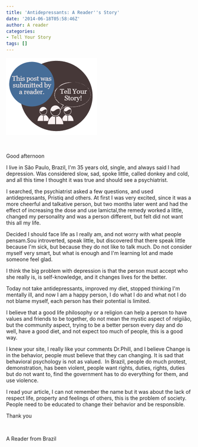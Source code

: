 ```yaml
---
title: 'Antidepressants: A Reader''s Story'
date: '2014-06-18T05:58:46Z'
author: A reader
categories:
- Tell Your Story
tags: []
---
```


<img class="alignleft size-full wp-image-1519" src="/images/tell-your-story.png" alt="This post was submitted by a reader." width="247" height="209" />

&nbsp;

Good afternoon

I live in São Paulo, Brazil, I'm 35 years old, single, and always said I had depression. Was considered slow, sad, spoke little, called donkey and cold, and all this time I thought it was true and should see a psychiatrist.

I searched, the psychiatrist asked a few questions, and used antidepressants, Pristiq and others. At first I was very excited, since it was a more cheerful and talkative person, but two months later went and had the effect of increasing the dose and use lamictal,the remedy worked a little, changed my personality and was a person different, but felt did not want this all my life.

Decided I should face life as I really am, and not worry with what people pensam.Sou introverted, speak little, but discovered that there speak little because I'm sick, but because they do not like to talk much. Do not consider myself very smart, but what is enough and I'm learning lot and made someone feel glad.

I think the big problem with depression is that the person must accept who she really is, is self-knowledge, and it changes lives for the better.

Today not take antidepressants, improved my diet, stopped thinking I'm mentally ill, and now I am a happy person, I do what I do and what not I do not blame myself, each person has their potential is limited.

I believe that a good life philosophy or a religion can help a person to have values ​​and friends to be together, do not mean the mystic aspect of <span style="color: #222222;">relgiião</span>, but the community aspect, trying to be a better person every day and do well, have a good diet, and not expect too much of people, this is a good way.

I knew your site, I really like your comments Dr.Phill, and I believe Change is in the behavior, people must believe that they can changing. It is sad that behavioral psychology is not as valued.  In Brazil, people do much protest, demonstration, has been violent, people want rights, duties, rights, duties but do not want to, find the government has to do everything for them, and use violence.

I read your article, I can not remember the name but it was about the lack of respect life, property and feelings of others, this is the problem of society. People need to be educated to change their behavior and be responsible.

Thank you

&nbsp;

A Reader from Brazil